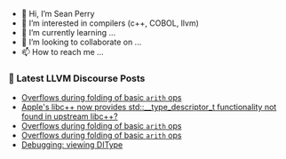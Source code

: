 - 👋 Hi, I’m Sean Perry
- 👀 I’m interested in compilers (c++, COBOL, llvm)
- 🌱 I’m currently learning ...
- 💞️ I’m looking to collaborate on ...
- 📫 How to reach me ...

<!---
s66perry/s66perry is a ✨ special ✨ repository because its `README.md` (this file) appears on your GitHub profile.
You can click the Preview link to take a look at your changes.
--->
### 📕 Latest LLVM Discourse Posts

<!-- DISCOURSE-LLVM:START -->
- [Overflows during folding of basic `arith` ops](https://discourse.llvm.org/t/overflows-during-folding-of-basic-arith-ops/73952#post_4)
- [Apple&#39;s libc++ now provides std::__type_descriptor_t functionality not found in upstream libc++?](https://discourse.llvm.org/t/apples-libc-now-provides-std-type-descriptor-t-functionality-not-found-in-upstream-libc/73881#post_2)
- [Overflows during folding of basic `arith` ops](https://discourse.llvm.org/t/overflows-during-folding-of-basic-arith-ops/73952#post_3)
- [Overflows during folding of basic `arith` ops](https://discourse.llvm.org/t/overflows-during-folding-of-basic-arith-ops/73952#post_2)
- [Debugging: viewing DIType](https://discourse.llvm.org/t/debugging-viewing-ditype/73936#post_2)
<!-- DISCOURSE-LLVM:END -->
